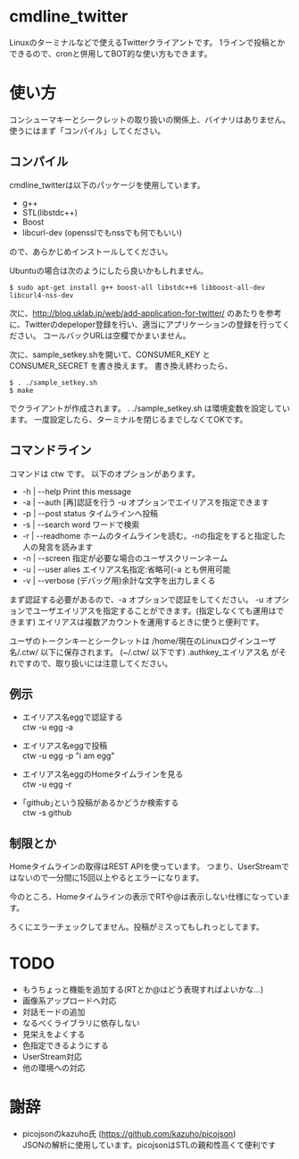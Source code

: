 cmdline_twitter
===============
Linuxのターミナルなどで使えるTwitterクライアントです。
1ラインで投稿とかできるので、cronと併用してBOT的な使い方もできます。


使い方
===============
コンシューマキーとシークレットの取り扱いの関係上、バイナリはありません。
使うにはまず「コンパイル」してください。

コンパイル
--------

cmdline_twitterは以下のパッケージを使用しています。
* g++
* STL(libstdc++)
* Boost
* libcurl-dev (opensslでもnssでも何でもいい)

ので、あらかじめインストールしてください。

Ubuntuの場合は次のようにしたら良いかもしれません。
````
$ sudo apt-get install g++ boost-all libstdc++6 libboost-all-dev libcurl4-nss-dev
````

次に、http://blog.uklab.jp/web/add-application-for-twitter/ のあたりを参考に、Twitterのdepeloper登録を行い、適当にアプリケーションの登録を行ってください。
コールバックURLは空欄でかまいません。

次に、sample_setkey.shを開いて、CONSUMER_KEY と CONSUMER_SECRET を書き換えます。
書き換え終わったら、
````
$ . ./sample_setkey.sh
$ make
````
でクライアントが作成されます。
. ./sample_setkey.sh は環境変数を設定しています。
一度設定したら、ターミナルを閉じるまでしなくてOKです。


コマンドライン
--------
コマンドは ctw です。
以下のオプションがあります。

* -h | --help          Print this message
* -a | --auth          [再]認証を行う -u オプションでエイリアスを指定できます
* -p | --post status   タイムラインへ投稿
* -s | --search word   ワードで検索
* -r | --readhome      ホームのタイムラインを読む。-nの指定をすると指定した人の発言を読みます
* -n | --screen        指定が必要な場合のユーザスクリーンネーム
* -u | --user alies    エイリアス名指定:省略可(-a とも併用可能
* -v | --verbose       (デバッグ用)余計な文字を出力しまくる

まず認証する必要があるので、-a オプションで認証をしてください。
-u オプションでユーザエイリアスを指定することができます。(指定しなくても運用はできます)
エイリアスは複数アカウントを運用するときに使うと便利です。

ユーザのトークンキーとシークレットは /home/現在のLinuxログインユーザ名/.ctw/ 以下に保存されます。
(~/.ctw/ 以下です)
.authkey_エイリアス名 がそれですので、取り扱いには注意してください。

例示
--------
* エイリアス名eggで認証する<br>
ctw -u egg -a

* エイリアス名eggで投稿<br>
ctw -u egg -p "i am egg"

* エイリアス名eggのHomeタイムラインを見る<br>
ctw -u egg -r

* ｢github｣という投稿があるかどうか検索する<br>
ctw -s github


制限とか
--------
Homeタイムラインの取得はREST APIを使っています。
つまり、UserStreamではないので一分間に15回以上やるとエラーになります。

今のところ、Homeタイムラインの表示でRTや@は表示しない仕様になっています。

ろくにエラーチェックしてません。投稿がミスってもしれっとしてます。



TODO
===============
* もうちょっと機能を追加する(RTとか@はどう表現すればよいかな…)
* 画像系アップロードへ対応
* 対話モードの追加
* なるべくライブラリに依存しない
* 見栄えをよくする
* 色指定できるようにする
* UserStream対応
* 他の環境への対応

謝辞
===============
* picojsonのkazuho氏 (https://github.com/kazuho/picojson)<br>
JSONの解析に使用しています。picojsonはSTLの親和性高くて便利です

